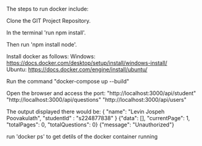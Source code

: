 The steps to run docker include:

Clone the GIT Project Repository.

In the terminal 'run npm install'.

Then run 'npm install node'.

Install docker as follows:
Windows: https://docs.docker.com/desktop/setup/install/windows-install/                                                                
Ubuntu: https://docs.docker.com/engine/install/ubuntu/

Run the command
"docker-compose up --build"

Open the browser and access the port:
"http://localhost:3000/api/student"
"http://localhost:3000/api/questions"
"http://localhost:3000/api/users"

The output displayed there would be:
{ "name": "Levin Jospeh Poovakulath", "studentId" : "s224877838" }
{"data": [], "currentPage": 1, "totalPages": 0, "totalQuestions": 0}
{"message": "Unauthorized"}

run 'docker ps' to get detils of the docker container running
